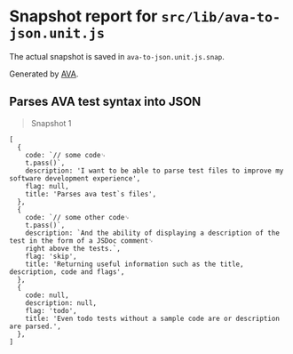 # Snapshot report for `src/lib/ava-to-json.unit.js`

The actual snapshot is saved in `ava-to-json.unit.js.snap`.

Generated by [AVA](https://avajs.dev).

## Parses AVA test syntax into JSON

> Snapshot 1

    [
      {
        code: `// some code␊
        t.pass()`,
        description: 'I want to be able to parse test files to improve my software development experience',
        flag: null,
        title: 'Parses ava test`s files',
      },
      {
        code: `// some other code␊
        t.pass()`,
        description: `And the ability of displaying a description of the test in the form of a JSDoc comment␊
        right above the tests.`,
        flag: 'skip',
        title: 'Returning useful information such as the title, description, code and flags',
      },
      {
        code: null,
        description: null,
        flag: 'todo',
        title: 'Even todo tests without a sample code are or description are parsed.',
      },
    ]
